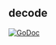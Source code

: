 ## decode

[![GoDoc](https://godoc.org/github.com/joyent/containerpilot?status.svg)](https://godoc.org/github.com/joyent/containerpilot/config/decode)

